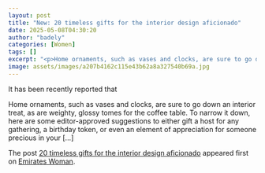 ```yaml
---
layout: post
title: "New: 20 timeless gifts for the interior design aficionado"
date: 2025-05-08T04:30:20
author: "badely"
categories: [Women]
tags: []
excerpt: "<p>Home ornaments, such as vases and clocks, are sure to go down an interior treat, as are weighty, glossy tomes for the coffee table. To narrow it do"
image: assets/images/a207b4162c115e43b62a8a327540b69a.jpg
---
```


It has been recently reported that <p>Home ornaments, such as vases and clocks, are sure to go down an interior treat, as are weighty, glossy tomes for the coffee table. To narrow it down, here are some editor-approved suggestions to either gift a host for any gathering, a birthday token, or even an element of appreciation for someone precious in your [&#8230;]</p>
<p>The post <a href="https://emirateswoman.com/20-timeless-gifts-for-the-interior-design-aficionado/" rel="nofollow">20 timeless gifts for the interior design aficionado</a> appeared first on <a href="https://emirateswoman.com" rel="nofollow">Emirates Woman</a>.</p>

